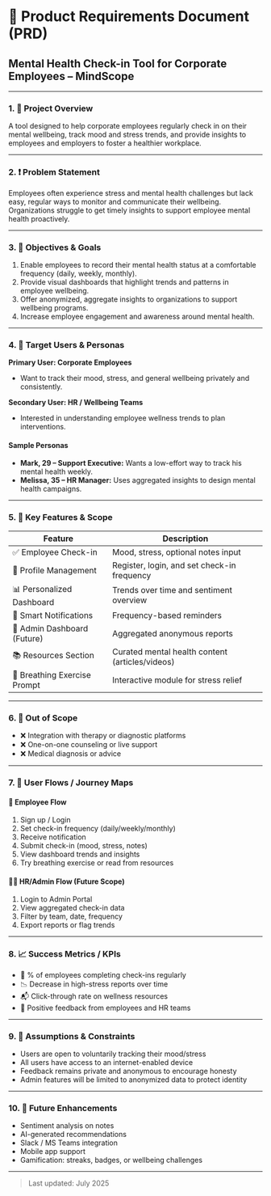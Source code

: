 # 🧠 Product Requirements Document (PRD)

## Mental Health Check-in Tool for Corporate Employees – MindScope

---

### 1. 📘 Project Overview
A tool designed to help corporate employees regularly check in on their mental wellbeing, track mood and stress trends, and provide insights to employees and employers to foster a healthier workplace.

---

### 2. ❗ Problem Statement
Employees often experience stress and mental health challenges but lack easy, regular ways to monitor and communicate their wellbeing. Organizations struggle to get timely insights to support employee mental health proactively.

---

### 3. 🎯 Objectives & Goals
1. Enable employees to record their mental health status at a comfortable frequency (daily, weekly, monthly).
2. Provide visual dashboards that highlight trends and patterns in employee wellbeing.
3. Offer anonymized, aggregate insights to organizations to support wellbeing programs.
4. Increase employee engagement and awareness around mental health.

---

### 4. 👥 Target Users & Personas

**Primary User: Corporate Employees**  
- Want to track their mood, stress, and general wellbeing privately and consistently.

**Secondary User: HR / Wellbeing Teams**  
- Interested in understanding employee wellness trends to plan interventions.

#### Sample Personas
- **Mark, 29 – Support Executive:** Wants a low-effort way to track his mental health weekly.
- **Melissa, 35 – HR Manager:** Uses aggregated insights to design mental health campaigns.

---

### 5. 🧩 Key Features & Scope

| Feature                  | Description                                   |
|--------------------------|-----------------------------------------------|
| ✅ Employee Check-in      | Mood, stress, optional notes input            |
| 👤 Profile Management     | Register, login, and set check-in frequency   |
| 📊 Personalized Dashboard | Trends over time and sentiment overview       |
| 🔔 Smart Notifications    | Frequency-based reminders                     |
| 🔐 Admin Dashboard (Future)| Aggregated anonymous reports                 |
| 📚 Resources Section      | Curated mental health content (articles/videos)|
| 🧘 Breathing Exercise Prompt | Interactive module for stress relief       |

---

### 6. 🚫 Out of Scope
- ❌ Integration with therapy or diagnostic platforms  
- ❌ One-on-one counseling or live support  
- ❌ Medical diagnosis or advice  

---

### 7. 🔁 User Flows / Journey Maps

#### 👤 Employee Flow
1. Sign up / Login  
2. Set check-in frequency (daily/weekly/monthly)  
3. Receive notification  
4. Submit check-in (mood, stress, notes)  
5. View dashboard trends and insights  
6. Try breathing exercise or read from resources  

#### 👩‍💼 HR/Admin Flow (Future Scope)
1. Login to Admin Portal  
2. View aggregated check-in data  
3. Filter by team, date, frequency  
4. Export reports or flag trends  

---

### 8. 📈 Success Metrics / KPIs
- 🔄 % of employees completing check-ins regularly  
- 📉 Decrease in high-stress reports over time  
- 📬 Click-through rate on wellness resources  
- 💬 Positive feedback from employees and HR teams  

---

### 9. 🧠 Assumptions & Constraints
- Users are open to voluntarily tracking their mood/stress  
- All users have access to an internet-enabled device  
- Feedback remains private and anonymous to encourage honesty  
- Admin features will be limited to anonymized data to protect identity  

---

### 10. 🚀 Future Enhancements
- Sentiment analysis on notes  
- AI-generated recommendations  
- Slack / MS Teams integration  
- Mobile app support  
- Gamification: streaks, badges, or wellbeing challenges  

---

> Last updated: July 2025
